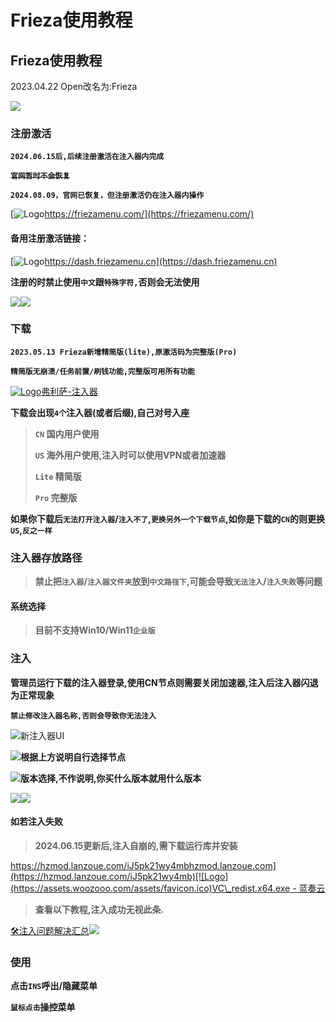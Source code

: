 # Frieza使用教程

## Frieza使用教程

2023.04.22 Open改名为:Frieza

![](https://docs.hzz.im/\~gitbook/image?url=https%3A%2F%2F1382592200-files.gitbook.io%2F%7E%2Ffiles%2Fv0%2Fb%2Fgitbook-x-prod.appspot.com%2Fo%2Fspaces%252F7YXEHggLzaiKwZjRSOD4%252Fuploads%252F7fBYPsPceCwPpEdcOEqc%252FFrieza.png%3Falt%3Dmedia%26token%3D5050e921-0d00-4d66-841d-ba693822a543\&width=768\&dpr=4\&quality=100\&sign=b6306c38\&sv=1)

### 注册激活 <a href="#zhu-ce-ji-huo" id="zhu-ce-ji-huo"></a>

**`2024.06.15后,后续注册激活在注入器内完成`**

~~**`官网暂时不会恢复`**~~

**`2024.08.09，官网已恢复，但注册激活仍在注入器内操作`**

[![Logo](https://friezamenu.com/favicon.ico)https://friezamenu.com/](https://friezamenu.com/)

#### **备用注册激活链接：** <a href="#bei-yong-zhu-ce-ji-huo-lian-jie" id="bei-yong-zhu-ce-ji-huo-lian-jie"></a>

[![Logo](https://dash.friezamenu.cn/favicon.ico)https://dash.friezamenu.cn](https://dash.friezamenu.cn)

**注册的时禁止使用`中文`跟`特殊字符,`否则会无法使用**

![](https://docs.hzz.im/\~gitbook/image?url=https%3A%2F%2F1382592200-files.gitbook.io%2F%7E%2Ffiles%2Fv0%2Fb%2Fgitbook-x-prod.appspot.com%2Fo%2Fspaces%252F7YXEHggLzaiKwZjRSOD4%252Fuploads%252FCNlxvAs0AIOfe5aflM4d%252FOpen%25E6%25B3%25A8%25E5%2586%258C%25E6%25BF%2580%25E6%25B4%25BB.png%3Falt%3Dmedia%26token%3D3d6f5677-2fa6-47a3-b760-38c356b21584\&width=768\&dpr=4\&quality=100\&sign=6385f92d\&sv=1)![](https://docs.hzz.im/\~gitbook/image?url=https%3A%2F%2F1382592200-files.gitbook.io%2F%7E%2Ffiles%2Fv0%2Fb%2Fgitbook-x-prod.appspot.com%2Fo%2Fspaces%252F7YXEHggLzaiKwZjRSOD4%252Fuploads%252FEwzT6iMYYLZdQ7VMxVIz%252FOpen%25E6%25B3%25A8%25E5%2586%258C%25E6%25BF%2580%25E6%25B4%25BB%25E6%2588%2590%25E5%258A%259F%25E6%258F%2590%25E7%25A4%25BA.png%3Falt%3Dmedia%26token%3Dc7a76f65-2c02-48a2-a69c-06108a851511\&width=768\&dpr=4\&quality=100\&sign=a414cec9\&sv=1)

### 下载 <a href="#xia-zai" id="xia-zai"></a>

**`2023.05.13 Frieza新增精简版(lite),原激活码为完整版(Pro)`**

**`精简版无崩溃/任务前置/刷钱功能,完整版可用所有功能`**

[![Logo](https://assets.woozooo.com/assets/favicon.ico)弗利萨-注入器](https://hzmod.lanpv.com/s/Frieza-Hz)

**下载会出现`4个`注入器(或者后缀),自己对号入座**

> **`CN` 国内用户使用**
>
> **`US` 海外用户使用,注入时可以使用VPN或者加速器**
>
> **`Lite` 精简版**
>
> **`Pro` 完整版**

**如果你下载后`无法打开注入器`/`注入不了`,`更换另外一个下载节点`,如你是下载的`CN`的则更换`US`,`反之一样`**

### 注入器存放路径 <a href="#zhu-ru-qi-cun-fang-lu-jing" id="zhu-ru-qi-cun-fang-lu-jing"></a>

> **禁止把`注入器`/`注入器文件夹`放到`中文路径下`,可能会导致`无法注入`/`注入失败`等问题**

#### 系统选择 <a href="#xi-tong-xuan-ze" id="xi-tong-xuan-ze"></a>

> **目前不支持Win10/Win11`企业版`**

### 注入 <a href="#zhu-ru" id="zhu-ru"></a>

**管理员运行下载的注入器登录,使用CN节点则需要关闭加速器,注入后注入器闪退为正常现象**

**`禁止修改注入器名称,否则会导致你无法注入`**

![](https://docs.hzz.im/\~gitbook/image?url=https%3A%2F%2F1382592200-files.gitbook.io%2F%7E%2Ffiles%2Fv0%2Fb%2Fgitbook-x-prod.appspot.com%2Fo%2Fspaces%252F7YXEHggLzaiKwZjRSOD4%252Fuploads%252FFJ5DORuyRFARRj1gIfo9%252Fimage.png%3Falt%3Dmedia%26token%3D08090e80-622a-4eb3-8b42-74400e3720fb\&width=768\&dpr=4\&quality=100\&sign=ca9c59e2\&sv=1)新注入器UI

![](https://docs.hzz.im/\~gitbook/image?url=https%3A%2F%2F1382592200-files.gitbook.io%2F%7E%2Ffiles%2Fv0%2Fb%2Fgitbook-x-prod.appspot.com%2Fo%2Fspaces%252F7YXEHggLzaiKwZjRSOD4%252Fuploads%252F6nBPTacPh2nou2WxtWxe%252FJ1T%2524J80DF2QPKJ7W%255BNOC%7EPK.png%3Falt%3Dmedia%26token%3D7a7c929b-ef59-4856-a996-8dd6eb2a296d\&width=768\&dpr=4\&quality=100\&sign=56ac4084\&sv=1)**根据上方说明自行选择节点**

![](https://docs.hzz.im/\~gitbook/image?url=https%3A%2F%2F1382592200-files.gitbook.io%2F%7E%2Ffiles%2Fv0%2Fb%2Fgitbook-x-prod.appspot.com%2Fo%2Fspaces%252F7YXEHggLzaiKwZjRSOD4%252Fuploads%252FZb7KWAtOlfudfzwq54pY%252F8ZG%2540%7E%7E50FP1NCT2NU%29O%297S8.png%3Falt%3Dmedia%26token%3D864699e4-d95e-4d40-8243-c2898d9466ac\&width=768\&dpr=4\&quality=100\&sign=e703ade7\&sv=1)**版本选择,不作说明,你买什么版本就用什么版本**

![](https://docs.hzz.im/\~gitbook/image?url=https%3A%2F%2F1382592200-files.gitbook.io%2F%7E%2Ffiles%2Fv0%2Fb%2Fgitbook-x-prod.appspot.com%2Fo%2Fspaces%252F7YXEHggLzaiKwZjRSOD4%252Fuploads%252FQPQSWRuPLEM8hBuPBcwP%252FOpen%25E6%25B3%25A8%25E5%2585%25A5.png%3Falt%3Dmedia%26token%3Dff0dc605-4c1c-4f82-b6a2-44e5ae4345c6\&width=768\&dpr=4\&quality=100\&sign=364c44d3\&sv=1)![](https://docs.hzz.im/\~gitbook/image?url=https%3A%2F%2F1382592200-files.gitbook.io%2F%7E%2Ffiles%2Fv0%2Fb%2Fgitbook-x-prod.appspot.com%2Fo%2Fspaces%252F7YXEHggLzaiKwZjRSOD4%252Fuploads%252Fm5QNs2kg0GcgKTQKlhoi%252FOpen%25E6%25B3%25A8%25E5%2585%25A5%25E6%2588%2590%25E5%258A%259F%25E6%258F%2590%25E7%25A4%25BA.png%3Falt%3Dmedia%26token%3D35c70abb-2d04-4f4d-ae6a-184854f6fcbf\&width=768\&dpr=4\&quality=100\&sign=1aed1271\&sv=1)

#### **如若注入失败** <a href="#ru-ruo-zhu-ru-shi-bai" id="ru-ruo-zhu-ru-shi-bai"></a>

> **2024.06.15更新后,注入自崩的,需下载运行库并安装**

[https://hzmod.lanzoue.com/iJ5pk21wy4mbhzmod.lanzoue.com](https://hzmod.lanzoue.com/iJ5pk21wy4mb)[![Logo](https://assets.woozooo.com/assets/favicon.ico)VC\_redist.x64.exe - 蓝奏云](https://hzmod.lanzoue.com/iPOfN21wxz9i)

> **查看以下教程,注入成功无视此条.**

[🛠️注入问题解决汇总](https://docs.hzz.im/o)![](https://docs.hzz.im/\~gitbook/image?url=https%3A%2F%2F1382592200-files.gitbook.io%2F%7E%2Ffiles%2Fv0%2Fb%2Fgitbook-x-prod.appspot.com%2Fo%2Fspaces%252F7YXEHggLzaiKwZjRSOD4%252Fuploads%252FOwAhCOGn3Nc26J7gakJX%252Fimage.png%3Falt%3Dmedia%26token%3D478c3400-477f-4126-a01b-3061a670a657\&width=768\&dpr=4\&quality=100\&sign=49019c5c\&sv=1)

### 使用 <a href="#shi-yong" id="shi-yong"></a>

**点击`INS`呼出/隐藏菜单**

**`鼠标点击`操控菜单**
